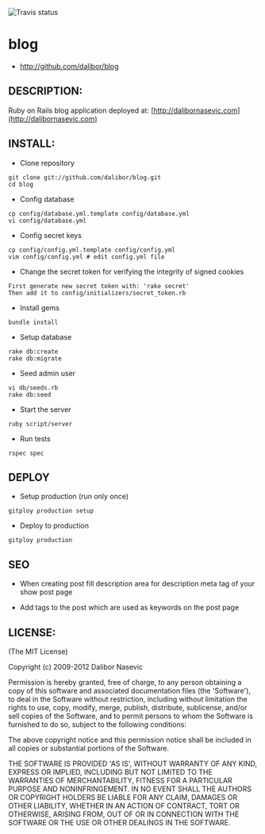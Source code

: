 ![Travis status](https://travis-ci.org/dalibor/blog.png)

# blog

* http://github.com/dalibor/blog


## DESCRIPTION:

Ruby on Rails blog application deployed at: [http://dalibornasevic.com](http://dalibornasevic.com)


## INSTALL:

- Clone repository

```
git clone git://github.com/dalibor/blog.git
cd blog
```

- Config database

```
cp config/database.yml.template config/database.yml
vi config/database.yml
```

- Config secret keys

```
cp config/config.yml.template config/config.yml
vim config/config.yml # edit config.yml file
```

- Change the secret token for verifying the integrity of signed cookies

```
First generate new secret token with: 'rake secret'
Then add it to config/initializers/secret_token.rb
```

- Install gems

```
bundle install
```

- Setup database

```
rake db:create
rake db:migrate
```

- Seed admin user

```
vi db/seeds.rb
rake db:seed
```

- Start the server

```
ruby script/server
```

- Run tests

```
rspec spec
```


## DEPLOY

  - Setup production (run only once)

```
gitploy production setup
```

  - Deploy to production

```
gitploy production
```


## SEO

- When creating post fill description area for description meta tag of your show post page

- Add tags to the post which are used as keywords on the post page


## LICENSE:

(The MIT License)

Copyright (c) 2009-2012 Dalibor Nasevic

Permission is hereby granted, free of charge, to any person obtaining
a copy of this software and associated documentation files (the
'Software'), to deal in the Software without restriction, including
without limitation the rights to use, copy, modify, merge, publish,
distribute, sublicense, and/or sell copies of the Software, and to
permit persons to whom the Software is furnished to do so, subject to
the following conditions:

The above copyright notice and this permission notice shall be
included in all copies or substantial portions of the Software.

THE SOFTWARE IS PROVIDED 'AS IS', WITHOUT WARRANTY OF ANY KIND,
EXPRESS OR IMPLIED, INCLUDING BUT NOT LIMITED TO THE WARRANTIES OF
MERCHANTABILITY, FITNESS FOR A PARTICULAR PURPOSE AND NONINFRINGEMENT.
IN NO EVENT SHALL THE AUTHORS OR COPYRIGHT HOLDERS BE LIABLE FOR ANY
CLAIM, DAMAGES OR OTHER LIABILITY, WHETHER IN AN ACTION OF CONTRACT,
TORT OR OTHERWISE, ARISING FROM, OUT OF OR IN CONNECTION WITH THE
SOFTWARE OR THE USE OR OTHER DEALINGS IN THE SOFTWARE.
